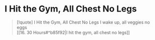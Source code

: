 # I Hit the Gym, All Chest No Legs

> [!quote] I Hit the Gym, All Chest No Legs
I wake up, all veggies no eggs  
[[16. 30 Hours#^b85f92|I hit the gym, all chest no legs]]  
